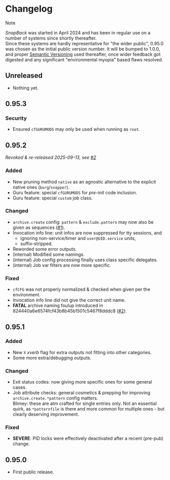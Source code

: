 # Changelog

>[!NOTE]
>*SnapBack* was started in April 2024 and has been in regular use on a number of systems since shortly thereafter.  
>Since these systems are hardly representative for "the wider public", 0.95.0 was chosen as the initial public version number.
It will be bumped to 1.0.0, and proper [Semantic Versioning](https://semver.org/spec/v2.0.0.html) used thereafter,
once wider feedback got digested and any significant "environmental myopia" based flaws resolved.

<!--
## VERSION
- Nothing yet.
### Added
### Changed
### Depracated
### Removed
### Fixed
### Security
### Contributors
-->


## Unreleased
- Nothing yet.


## 0.95.3

### Security
- Ensured `cfGURUMODS` may only be used when running as `root`.


## 0.95.2

*Revoked & re-released 2025-09-13, see [#2][2]*

### Added
- New pruning method `native` as an agnostic alternative to the explicit native ones (`borg`/`snapper`).
- Guru feature: special `cfGURUMODS` for *pre-init* code inclusion.
- Guru feature: special `custom` job class.

### Changed
- `archive.create` config: `pattern` & `exclude.pattern` may now also be given as sequences ([#1][1]).
- Invocation info line: unit infos are now suppressed for tty sessions, and
  - ignoring non-service/timer and `user@UID.service` units,
  - suffix-stripped.
- Reworded some error outputs.
- (internal) Modified some namings.
- (internal) Job config processing finally uses class specific delegates.
- (internal) Job var filters are now more specific.

### Fixed
- `cfCFG` was not properly normalized & checked when given per the environment.
- Invocation info line did not give the correct unit name.
- **FATAL** archive naming foulup introduced in 824440a6e6574fcf43b8b45b1501c5467f8dddc8 ([#2][2]).


[1]: https://codeberg.org/rpnid/snapback/issues/1
[2]: https://codeberg.org/rpnid/snapback/issues/2


## 0.95.1

### Added
- New `X` *xverb* flag for extra outputs not fitting into other categories.
- Some more extra/debugging outputs.

### Changed
- Exit status codes: now giving more specific ones for some general cases.
- Job attribute checks: general cosmetics & prepping for improving `archive.create.*pattern` config matters.  
Blimey: these are atm crafted for single entries only. Not an essential quirk, as `*patternfile` is there and more common for multiple ones - but clearly deserving improvement.

### Fixed
- **SEVERE**: PID locks were effectively deactivated after a recent (pre-pub) change.


## 0.95.0
- First public release.

